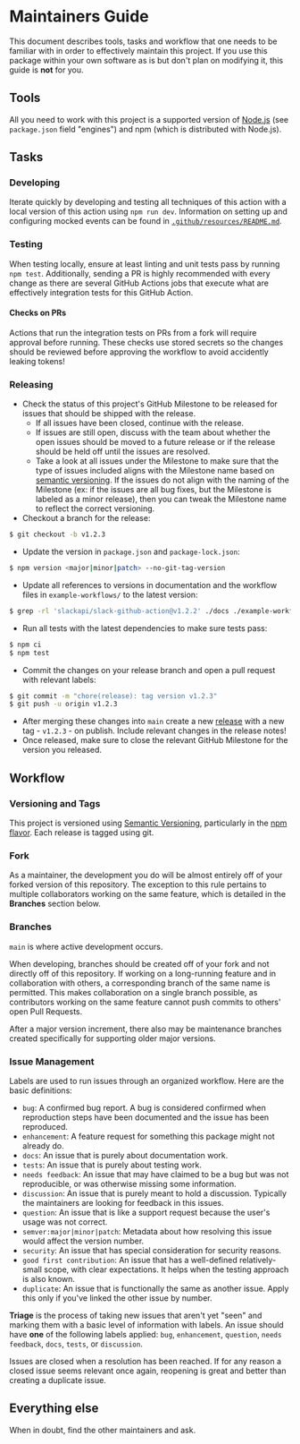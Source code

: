 # Maintainers Guide

This document describes tools, tasks and workflow that one needs to be familiar with in order to effectively maintain
this project. If you use this package within your own software as is but don't plan on modifying it, this guide is
**not** for you.

## Tools

All you need to work with this project is a supported version of [Node.js](https://nodejs.org/en/)
(see `package.json` field "engines") and npm (which is distributed with Node.js).

## Tasks

### Developing

Iterate quickly by developing and testing all techniques of this action with a local version of this action using `npm run dev`.
Information on setting up and configuring mocked events can be found in [`.github/resources/README.md`](./resources/README.md).

### Testing

When testing locally, ensure at least linting and unit tests pass by running `npm test`.
Additionally, sending a PR is highly recommended with every change as there are several GitHub
Actions jobs that execute what are effectively integration tests for this GitHub Action.

#### Checks on PRs

Actions that run the integration tests on PRs from a fork will require approval before running.
These checks use stored secrets so the changes should be reviewed before approving the workflow to
avoid accidently leaking tokens!

### Releasing

- Check the status of this project's GitHub Milestone to be released for issues that should be shipped with the release.
  - If all issues have been closed, continue with the release.
  - If issues are still open, discuss with the team about whether the open issues should be moved to a future release or if the release should be held off until the issues are resolved.
  - Take a look at all issues under the Milestone to make sure that the type of issues included aligns with the Milestone name based on [semantic versioning](https://semver.org/). If the issues do not align with the naming of the Milestone (ex: if the issues are all bug fixes, but the Milestone is labeled as a minor release), then you can tweak the Milestone name to reflect the correct versioning.
- Checkout a branch for the release:

```sh
$ git checkout -b v1.2.3
```

- Update the version in `package.json` and `package-lock.json`:

```sh
$ npm version <major|minor|patch> --no-git-tag-version
```

- Update all references to versions in documentation and the workflow files in `example-workflows/` to the latest version:

```sh
$ grep -rl 'slackapi/slack-github-action@v1.2.2' ./docs ./example-workflows | xargs sed -i 's|slackapi/slack-github-action@v1.2.2|slackapi/slack-github-action@v1.2.3|g'
```

- Run all tests with the latest dependencies to make sure tests pass:

```sh
$ npm ci
$ npm test
```

- Commit the changes on your release branch and open a pull request with relevant labels:

```sh
$ git commit -m "chore(release): tag version v1.2.3"
$ git push -u origin v1.2.3
```

- After merging these changes into `main` create a new [release](https://github.com/slackapi/slack-github-action/releases/new) with a new tag - `v1.2.3` - on publish. Include relevant changes in the release notes!
- Once released, make sure to close the relevant GitHub Milestone for the version you released.

## Workflow

### Versioning and Tags

This project is versioned using [Semantic Versioning](http://semver.org/), particularly in the
[npm flavor](https://docs.npmjs.com/getting-started/semantic-versioning). Each release is tagged
using git.

### Fork

As a maintainer, the development you do will be almost entirely off of your forked version of this repository. The exception to this rule pertains to multiple collaborators working on the same feature, which is detailed in the **Branches** section below.

### Branches

`main` is where active development occurs.

When developing, branches should be created off of your fork and not directly off of this repository. If working on a long-running feature and in collaboration with others, a corresponding branch of the same name is permitted. This makes collaboration on a single branch possible, as contributors working on the same feature cannot push commits to others' open Pull Requests.

After a major version increment, there also may be maintenance branches created specifically for supporting older major versions.

### Issue Management

Labels are used to run issues through an organized workflow. Here are the basic definitions:

*  `bug`: A confirmed bug report. A bug is considered confirmed when reproduction steps have been
   documented and the issue has been reproduced.
*  `enhancement`: A feature request for something this package might not already do.
*  `docs`: An issue that is purely about documentation work.
*  `tests`: An issue that is purely about testing work.
*  `needs feedback`: An issue that may have claimed to be a bug but was not reproducible, or was otherwise missing some information.
*  `discussion`: An issue that is purely meant to hold a discussion. Typically the maintainers are looking for feedback in this issues.
*  `question`: An issue that is like a support request because the user's usage was not correct.
*  `semver:major|minor|patch`: Metadata about how resolving this issue would affect the version number.
*  `security`: An issue that has special consideration for security reasons.
*  `good first contribution`: An issue that has a well-defined relatively-small scope, with clear expectations. It helps when the testing approach is also known.
*  `duplicate`: An issue that is functionally the same as another issue. Apply this only if you've linked the other issue by number.

**Triage** is the process of taking new issues that aren't yet "seen" and marking them with a basic
level of information with labels. An issue should have **one** of the following labels applied:
`bug`, `enhancement`, `question`, `needs feedback`, `docs`, `tests`, or `discussion`.

Issues are closed when a resolution has been reached. If for any reason a closed issue seems
relevant once again, reopening is great and better than creating a duplicate issue.

## Everything else

When in doubt, find the other maintainers and ask.
